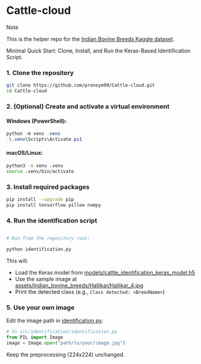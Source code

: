 # Cattle-cloud


> [!NOTE]
> This is the helper repo for the [Indian Bovine Breeds Kaggle dataset](https://www.kaggle.com/datasets/lukex9442/indian-bovine-breeds).

Minimal Quick Start: Clone, Install, and Run the Keras-Based Identification Script.
<br/>

### 1. Clone the repository


```bash
git clone https://github.com/pronoym99/Cattle-cloud.git
cd Cattle-cloud
```


### 2. (Optional) Create and activate a virtual environment


#### Windows (PowerShell):
```powershell
python -m venv .venv
.\.venv\Scripts\Activate.ps1
```

#### macOS/Linux:
```bash
python3 -m venv .venv
source .venv/bin/activate
```

### 3. Install required packages

```bash
pip install --upgrade pip
pip install tensorflow pillow numpy
```

### 4. Run the identification script


```bash

# Run from the repository root:

python identification.py
```


This will:
- Load the Keras model from [models/cattle_identification_keras_model.h5](models/cattle_identification_keras_model.h5)
- Use the sample image at [assets/Indian_bovine_breeds/Hallikar/Hallikar_4.jpg](assets/Indian_bovine_breeds/Hallikar/Hallikar_4.jpg)
- Print the detected class (e.g., `Class detected: <BreedName>`)

### 5. Use your own image


Edit the image path in [identification.py](identification.py):

```python
# In src/identification/identification.py
from PIL import Image
image = Image.open("path/to/your/image.jpg")
```

Keep the preprocessing (224x224) unchanged.
